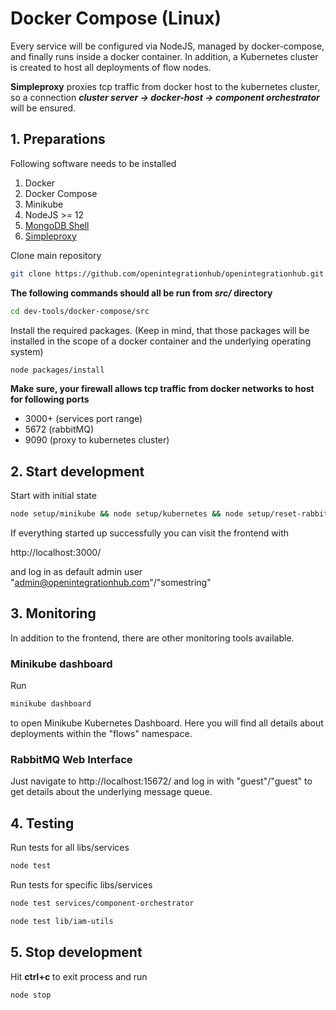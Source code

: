 # Docker Compose (Linux)

Every service will be configured via NodeJS, managed by docker-compose, and finally runs inside a docker container. In addition, a Kubernetes cluster is created to host all deployments of flow nodes.

**Simpleproxy** proxies tcp traffic from docker host to the kubernetes cluster, so a connection **_cluster server -> docker-host -> component orchestrator_** will be ensured.

## 1. Preparations

Following software needs to be installed

1. Docker
2. Docker Compose
3. Minikube
4. NodeJS >= 12
5. [MongoDB Shell](https://docs.mongodb.com/manual/tutorial/install-mongodb-on-ubuntu/#install-the-mongodb-packages)
6. [Simpleproxy](https://github.com/vzaliva/simpleproxy)

Clone main repository

```bash
git clone https://github.com/openintegrationhub/openintegrationhub.git
```

**The following commands should all be run from ***src/*** directory**

```bash
cd dev-tools/docker-compose/src
```

Install the required packages. (Keep in mind, that those packages will be installed in the scope of a docker container and the underlying operating system)

```bash
node packages/install
```

**Make sure, your firewall allows tcp traffic from docker networks to host for following ports**
- 3000+ (services port range)
- 5672 (rabbitMQ)
- 9090 (proxy to kubernetes cluster)

## 2. Start development

Start with initial state

```bash
node setup/minikube && node setup/kubernetes && node setup/reset-rabbit && node setup/reset-mongo && node setup/iam && node setup/flows && node setup/build-test-component.js && node start
```

If everything started up successfully you can visit the frontend with

http://localhost:3000/

and log in as default admin user
"admin@openintegrationhub.com"/"somestring"
## 3. Monitoring

In addition to the frontend, there are other monitoring tools available.

### Minikube dashboard

Run

```bash
minikube dashboard
```

to open Minikube Kubernetes Dashboard. Here you will find all details about deployments within the "flows" namespace.


### RabbitMQ Web Interface

Just navigate to http://localhost:15672/ and log in with "guest"/"guest" to get details about the underlying message queue.


## 4. Testing

Run tests for all libs/services

```bash
node test
```

Run tests for specific libs/services

```bash
node test services/component-orchestrator
```

```bash
node test lib/iam-utils
```

## 5. Stop development

Hit **ctrl+c** to exit process and run

```bash
node stop
```